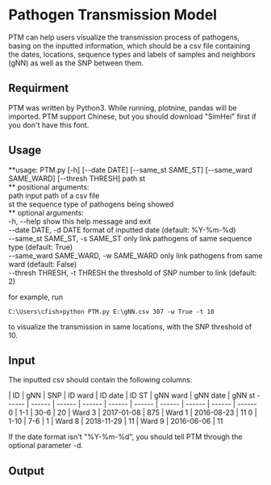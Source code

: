 # Pathogen Transmission Model
PTM can help users visualize the transmission process of pathogens, basing on the inputted information, which should be a csv file containing the dates, locations, sequence types and labels of samples and neighbors (gNN) as well as the SNP between them.  

## Requirment
PTM was written by Python3. While running, plotnine, pandas will be imported. PTM support Chinese, but you should download "SimHei" first if you don't have this font.  

## Usage
**usage: PTM.py [-h] [--date DATE] [--same_st SAME_ST] [--same_ward SAME_WARD] [--thresh THRESH] path st  
**
positional arguments:  
  path                                  input path of a csv file  
  st                                    the sequence type of pathogens being showed  
**
optional arguments:  
  -h, --help                            show this help message and exit  
  --date DATE, -d DATE                  format of inputted date (default: %Y-%m-%d)  
  --same_st SAME_ST, -s SAME_ST         only link pathogens of same sequence type (default: True)  
  --same_ward SAME_WARD, -w SAME_WARD   only link pathogens from same ward (default: False)  
  --thresh THRESH, -t THRESH            the threshold of SNP number to link (default: 2)  

for example, run  
```
C:\Users\cfish>python PTM.py E:\gNN.csv 307 -w True -t 10
```
to visualize the transmission in same locations, with the SNP threshold of 10.  

## Input
The inputted csv should contain the following columns:  

 | ID | gNN | SNP | ID ward | ID date | ID ST | gNN ward | gNN date | gNN st 
------ | ------ | ------ | ------ | ------ | ------ | ------ | ------ | ------ | ------
 0 | 1-1 | 30-6 | 20 | Ward 3 | 2017-01-08 | 875 | Ward 1 | 2016-08-23 | 11
 0 | 1-10 | 7-6 | 1 | Ward 8 | 2018-11-29 | 11 | Ward 9 | 2016-06-06 | 11
 
 If the date format isn't "%Y-%m-%d", you should tell PTM through the optional parameter -d.
 
 ## Output
 
